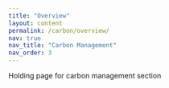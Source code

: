 ```yaml
---
title: "Overview"
layout: content
permalink: /carbon/overview/
nav: true
nav_title: "Carbon Management"
nav_order: 3
---
```


Holding page for carbon management section